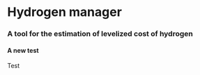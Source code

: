 # Hydrogen manager
### A tool for the estimation of levelized cost of hydrogen 
#### A new test
Test